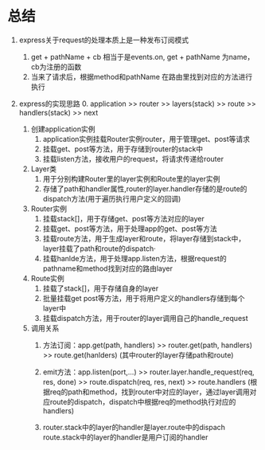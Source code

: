 # 总结
1. express关于request的处理本质上是一种发布订阅模式
    1. get + pathName + cb 相当于是events.on, get + pathName 为name， cb为注册的函数
    2. 当来了请求后，根据method和pathName 在路由里找到对应的方法进行执行

2. express的实现思路
    0. application >> router >> layers(stack) >> route >> handlers(stack) >> next
    1. 创建application实例
        1. application实例挂载Router实例router，用于管理get、post等请求
        2. 挂载get、post等方法，用于存储到router的stack中
        3. 挂载listen方法，接收用户的request，将请求传递给router
    2. Layer类
        1. 用于分别构建Router里的layer实例和Route里的layer实例
        2. 存储了path和handler属性,router的layer.handler存储的是route的dispatch方法(用于遍历执行用户定义的回调)
    3. Router实例
        1. 挂载stack[]，用于存储get、post等方法对应的layer
        2. 挂载get、post等方法，用于处理app的get、post等方法
        3. 挂载route方法，用于生成layer和route，将layer存储到stack中，layer挂载了path和route的dispatch·
        4. 挂载hanlde方法，用于处理app.listen方法，根据request的pathname和method找到对应的路由layer
    4. Route实例
        1. 挂载了stack[]，用于存储自身的layer
        2. 批量挂载get post等方法，用于将用户定义的handlers存储到每个layer中
        3. 挂载dispatch方法，用于router的layer调用自己的handle_request
    5. 调用关系
        1. 方法订阅：app.get(path, handlers) >> router.get(path, handlers) >> route.get(hanlders) (其中router的layer存储path和route)

        2. emit方法：app.listen(port,...) >> router.layer.handle_request(req, res, done) >> route.dispatch(req, res, next) >> route.handlers (根据req的path和method，找到router中对应的layer，通过layer调用对应route的dispatch，dispatch中根据req的method执行对应的handlers)

        3. router.stack中的layer的handler是layer.route中的dispach
           route.stack中的layer的handler是用户订阅的handler
